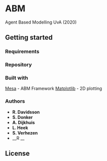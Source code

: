 # ABM
Agent Based Modelling UvA (2020)

## Getting started

### Requirements

### Repository

### Built with
[Mesa](https://github.com/projectmesa/mesa) - ABM Framework
[Matplotlib](https://matplotlib.org) - 2D plotting 

### Authors
* __R. Davidsson__
* __S. Donker__
* __A. Dijkhuis__
* __L. Heek__
* __S. Verhezen__
* __R __

## License
